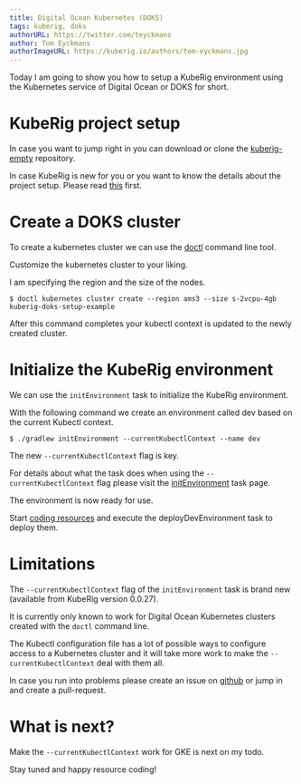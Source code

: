 ```yaml
---
title: Digital Ocean Kubernetes (DOKS)
tags: kuberig, doks
authorURL: https://twitter.com/teyckmans
author: Tom Eyckmans
authorImageURL: https://kuberig.io/authors/tom-eyckmans.jpg
---
```


Today I am going to show you how to setup a KubeRig environment using the Kubernetes service of Digital Ocean or DOKS for short.

# KubeRig project setup

In case you want to jump right in you can download or clone the [kuberig-empty](https://github.com/teyckmans/kuberig-empty) repository.

In case KubeRig is new for you or you want to know the details about the project setup. Please read [this](https://rigel.dev/kuberig-microk8s/) first.

# Create a DOKS cluster

To create a kubernetes cluster we can use the [doctl](https://github.com/digitalocean/doctl) command line tool.

Customize the kubernetes cluster to your liking.

I am specifying the region and the size of the nodes.

    $ doctl kubernetes cluster create --region ams3 --size s-2vcpu-4gb kuberig-doks-setup-example
    

After this command completes your kubectl context is updated to the newly created cluster.

# Initialize the KubeRig environment

We can use the `initEnvironment` task to initialize the KubeRig environment.

With the following command we create an environment called dev based on the current Kubectl context.

    $ ./gradlew initEnvironment --currentKubectlContext --name dev
    

The new `--currentKubectlContext` flag is key.

For details about what the task does when using the `--currentKubectlContext` flag please visit the [initEnvironment](https://rigel.dev/kuberig-init-environment/) task page.

The environment is now ready for use.

Start [coding resources](https://rigel.dev/kuberig-coding-resources/) and execute the deployDevEnvironment task to deploy them.

# Limitations

The `--currentKubectlContext` flag of the `initEnvironment` task is brand new (available from KubeRig version 0.0.27).

It is currently only known to work for Digital Ocean Kubernetes clusters created with the `doctl` command line.

The Kubectl configuration file has a lot of possible ways to configure access to a Kubernetes cluster and it will take more work to make the `--currentKubectlContext` deal with them all.

In case you run into problems please create an issue on [github](https://github.com/teyckmans/kuberig/issues) or jump in and create a pull-request.

# What is next?

Make the `--currentKubectlContext` work for GKE is next on my todo.

Stay tuned and happy resource coding!
